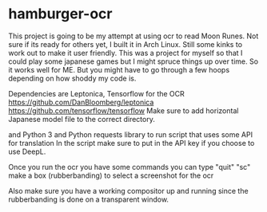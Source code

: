 # hamburger-ocr

This project is going to be my attempt at using ocr to read Moon Runes. Not sure if its ready for others yet, I built it in Arch Linux. 
Still some kinks to work out to make it user friendly. 
This was a project for myself so that I could play some japanese games but I might spruce things up over time. So it works well for ME.
But you might have to go through a few hoops depending on how shoddy my code is.

Dependencies are Leptonica, Tensorflow for the OCR 
https://github.com/DanBloomberg/leptonica 
https://github.com/tensorflow/tensorflow 
Make sure to add horizontal Japanese model file to the correct directory.

and Python 3 and Python requests library to run script that uses some API for translation
In the script make sure to put in the API key if you choose to use DeepL. 

Once you run the ocr you have some commands you can type
"quit"
"sc" make a box (rubberbanding) to select a screenshot for the ocr

Also make sure you have a working compositor up and running since the rubberbanding is done on a transparent window.
